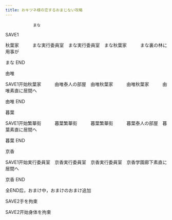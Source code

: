```yaml
---
title: おキツネ様の恋するおまじない攻略
---
```


                まな

SAVE1

秋葉家　　　まな実行委員室　まな実行委員室　まな秋葉家　　　まな裏の林に用事が

まな END

由唯

SAVE1开始秋葉家　　　由唯泰人の部屋　由唯秋葉家　　　由唯秋葉家　　　由唯素直に居間へ

由唯 END

暮葉

SAVE1开始繁華街　　　暮葉繁華街　　　暮葉繁華街　　　暮葉泰人の部屋　暮葉素直に居間へ

暮葉 END

京香

SAVE1开始実行委員室　京香実行委員室　京香実行委員室　京香学園廊下素直に居間へ

京香 END

全END后，おまけ中，おまけのおまけ追加

SAVE2手を拘束

SAVE2开始身体を拘束
              
